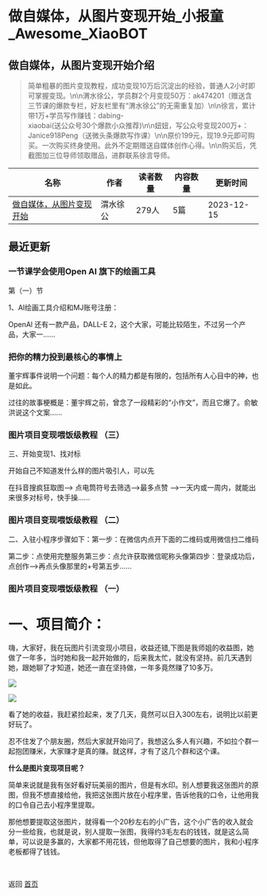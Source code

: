 # 做自媒体，从图片变现开始_小报童_Awesome_XiaoBOT

## 做自媒体，从图片变现开始介绍
> 简单粗暴的图片变现教程，成功变现10万后沉淀出的经验，普通人2小时即可掌握变现。\n\n渭水徐公，学员群2个月变现50万：ak474201（赠送含三节课的爆款专栏，好友栏里有“渭水徐公”的无需重复加）\n\n徐言，累计带1万+学员写作赚钱：dabing-  
xiaobai(送公众号30个爆款小众推荐)\n\n妞妞，写公众号变现200万+：Janice918Peng（送微头条爆款写作课）\n\n原价199元，现19.9元即可购买。一次购买终身使用。此外不定期赠送自媒体创作心得。\n\n购买后，凭截图加三位导师领取赠品，进群联系徐言导师。  
  


|名称|作者|读者数量|内容数量|更新时间|
|---|---|---|---|---|
|[做自媒体，从图片变现开始](https://xiaobot.net/p/weishuixugong?refer=9c3f1c95-a052-465a-9902-f6d75080262a)|渭水徐公|279人|5篇|2023-12-15|

## 最近更新
### 一节课学会使用Open AI 旗下的绘画工具

第（一）节

1、AI绘画工具介绍和MJ账号注册：

OpenAl 还有一款产品，DALL-E 2，这个大家，可能比较陌生，不过另一个产品，大家一......

### 把你的精力投到最核心的事情上

董宇辉事件说明一个问题：每个人的精力都是有限的，包括所有人心目中的神，也是如此。

过往的故事梗概是：董宇辉之前，曾念了一段精彩的“小作文”，而且它爆了。俞敏洪说这个文案......

### 图片项目变现喂饭级教程 （三）

三、开始变现1、找对标

开始自己不知道发什么样的图片吸引人，可以先

在抖音搜疯狂取图--> 点电筒符号去筛选-->最多点赞 -->一天内或一周内，就能出来很多对标号，快手操......

### 图片项目变现喂饭级教程 （二）

二、入驻小程序步骤如下：第一步：在微信内点开下面的二维码或用微信扫二维码

第二步：点使用完整服务第三步：点允许获取微信昵称头像第四步：登录成功后，点创作-->再点头像那里的+号第五步......

### 图片项目变现喂饭级教程 （一）

# 一、项目简介：

嗨，大家好，我在玩图片引流变现小项目，收益还错,下图是我师姐的收益图，她做了一年多，当时她和我一起开始做的，后来我太忙，就没有坚持。前几天遇到她，跟她聊了才知道，她还一直在坚持做，一年多竟然赚了10多万。

![](https://static.xiaobot.net/file/2023-12-12/7785/f0255662d2681d5f2c1f6872ab02beaf.jpeg)

![](https://static.xiaobot.net/file/2023-12-11/7785/64cc6a67954b9878759555c487c26fda.png)

看了她的收益，我赶紧捡起来，发了几天，竟然可以日入300左右，说明比以前更好玩了。

忍不住发了个朋友圈，然后大家就开始问了，我想这么多人有兴趣，不如拉个群一起抱团赚米，大家赚才是真的赚。就这样，才有了这几个群和这个课。

**什么是图片变现项目呢？**

简单来说就是我有张好看好玩美丽的图片，但是有水印。别人想要我这张图片的原图，但我不想直接给他，我把这张图片放在小程序里，告诉他我的口令，让他用我的口令自己去小程序里提取。

那他想要提取这张图片，就得看一个20秒左右的小广告，这个小广告的收入就会分一些给我，也就是说，别人提取一张图，我得约3毛左右的钱钱，就是这么简单，可以说是多赢的，大家都不用花钱，但他取得了自己想要的图片，我和小程序老板都得了钱钱。


<a href="https://github.com/Reno9527/awesome-xiaobot" style="color: white; text-decoration: none;">awesome-xiaobot</a>

返回 [首页](../README.md)
